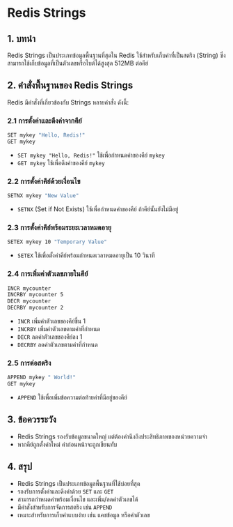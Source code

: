 # Redis Strings

## 1. บทนำ
Redis Strings เป็นประเภทข้อมูลพื้นฐานที่สุดใน Redis ใช้สำหรับเก็บค่าที่เป็นสตริง (String) ซึ่งสามารถใช้เก็บข้อมูลที่เป็นตัวเลขหรือไบต์ได้สูงสุด 512MB ต่อคีย์

## 2. คำสั่งพื้นฐานของ Redis Strings
Redis มีคำสั่งที่เกี่ยวข้องกับ Strings หลายคำสั่ง ดังนี้:

### 2.1 การตั้งค่าและดึงค่าจากคีย์
```bash
SET mykey "Hello, Redis!"
GET mykey
```
- `SET mykey "Hello, Redis!"` ใช้เพื่อกำหนดค่าของคีย์ `mykey`
- `GET mykey` ใช้เพื่อดึงค่าของคีย์ `mykey`

### 2.2 การตั้งค่าคีย์ด้วยเงื่อนไข
```bash
SETNX mykey "New Value"
```
- `SETNX` (Set if Not Exists) ใช้เพื่อกำหนดค่าของคีย์ ถ้าคีย์นั้นยังไม่มีอยู่

### 2.3 การตั้งค่าคีย์พร้อมระยะเวลาหมดอายุ
```bash
SETEX mykey 10 "Temporary Value"
```
- `SETEX` ใช้เพื่อตั้งค่าคีย์พร้อมกำหนดเวลาหมดอายุเป็น 10 วินาที

### 2.4 การเพิ่มค่าตัวเลขภายในคีย์
```bash
INCR mycounter
INCRBY mycounter 5
DECR mycounter
DECRBY mycounter 2
```
- `INCR` เพิ่มค่าตัวเลขของคีย์ขึ้น 1
- `INCRBY` เพิ่มค่าตัวเลขตามค่าที่กำหนด
- `DECR` ลดค่าตัวเลขของคีย์ลง 1
- `DECRBY` ลดค่าตัวเลขตามค่าที่กำหนด

### 2.5 การต่อสตริง
```bash
APPEND mykey " World!"
GET mykey
```
- `APPEND` ใช้เพื่อเพิ่มข้อความต่อท้ายค่าที่มีอยู่ของคีย์

## 3. ข้อควรระวัง
- Redis Strings รองรับข้อมูลขนาดใหญ่ แต่ต้องคำนึงถึงประสิทธิภาพของหน่วยความจำ
- หากคีย์ถูกตั้งค่าใหม่ ค่าก่อนหน้าจะถูกเขียนทับ

## 4. สรุป
- Redis Strings เป็นประเภทข้อมูลพื้นฐานที่ใช้บ่อยที่สุด
- รองรับการตั้งค่าและดึงค่าด้วย `SET` และ `GET`
- สามารถกำหนดค่าพร้อมเงื่อนไข และเพิ่ม/ลดค่าตัวเลขได้
- มีคำสั่งสำหรับการจัดการสตริง เช่น `APPEND`
- เหมาะสำหรับการเก็บค่าแบบง่าย เช่น แคชข้อมูล หรือค่าตัวเลข

